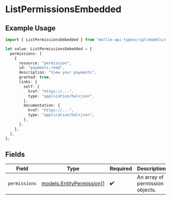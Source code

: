 # ListPermissionsEmbedded

## Example Usage

```typescript
import { ListPermissionsEmbedded } from "mollie-api-typescript/models/operations";

let value: ListPermissionsEmbedded = {
  permissions: [
    {
      resource: "permission",
      id: "payments.read",
      description: "View your payments",
      granted: true,
      links: {
        self: {
          href: "https://...",
          type: "application/hal+json",
        },
        documentation: {
          href: "https://...",
          type: "application/hal+json",
        },
      },
    },
  ],
};
```

## Fields

| Field                                                         | Type                                                          | Required                                                      | Description                                                   |
| ------------------------------------------------------------- | ------------------------------------------------------------- | ------------------------------------------------------------- | ------------------------------------------------------------- |
| `permissions`                                                 | [models.EntityPermission](../../models/entitypermission.md)[] | :heavy_check_mark:                                            | An array of permission objects.                               |